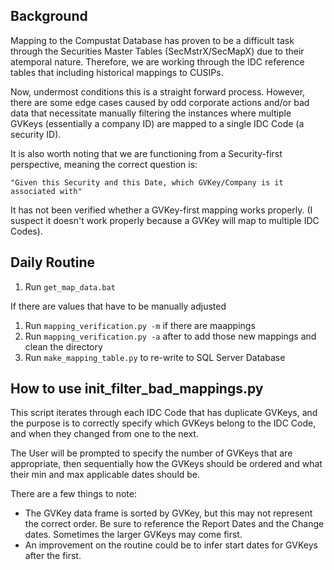 Background
----------
Mapping to the Compustat Database has proven to be a difficult task
through the Securities Master Tables (SecMstrX/SecMapX) due to their
atemporal nature. Therefore, we are working through the IDC reference
tables that including historical mappings to CUSIPs.

Now, undermost conditions this is a straight forward process. However,
there are some edge cases caused by odd corporate actions and/or bad
data that necessitate manually filtering the instances where multiple
GVKeys (essentially a company ID) are mapped to a single IDC Code
(a security ID).

It is also worth noting that we are functioning from a Security-first
perspective, meaning the correct question is:
```
"Given this Security and this Date, which GVKey/Company is it associated with"
```

It has not been verified whether a GVKey-first mapping works properly.
(I suspect it doesn't work properly because a GVKey will map to multiple
IDC Codes).


Daily Routine
--------------
1. Run `get_map_data.bat`

If there are values that have to be manually adjusted
1. Run `mapping_verification.py -m` if there are maappings
2. Run `mapping_verification.py -a` after to add those new mappings and clean
the directory
3. Run `make_mapping_table.py` to re-write to SQL Server Database


How to use init_filter_bad_mappings.py
--------------------------------------
This script iterates through each IDC Code that has duplicate GVKeys,
and the purpose is to correctly specify which GVKeys belong to the
IDC Code, and when they changed from one to the next.

The User will be prompted to specify the number of GVKeys that are
appropriate, then sequentially how the GVKeys should be ordered and what
their min and max applicable dates should be.

There are a few things to note:
* The GVKey data frame is sorted by GVKey, but this may not represent
the correct order. Be sure to reference the Report Dates and the Change
dates. Sometimes the larger GVKeys may come first.
* An improvement on the routine could be to infer start dates for GVKeys
after the first.
